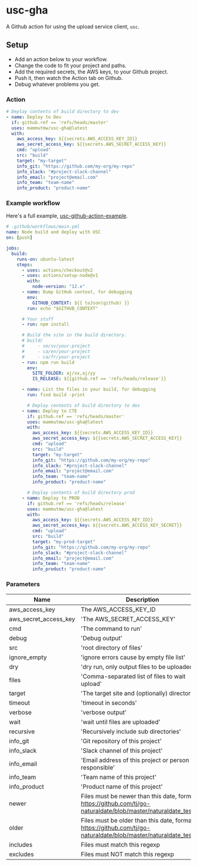 # usc-gha

A Github action for using the upload service client, `usc`.

## Setup

- Add an action below to your workflow.
- Change the code to fit your project and paths.
- Add the required secrets, the AWS keys, to your Github project.
- Push it, then watch the Action tab on Github.
- Debug whatever problems you get.

### Action

```yaml
# Deploy contents of build directory to dev
- name: Deploy to Dev
  if: github.ref == 'refs/heads/master'
  uses: mammutmw/usc-gha@latest
  with:
    aws_access_key: ${{secrets.AWS_ACCESS_KEY_ID}}
    aws_secret_access_key: ${{secrets.AWS_SECRET_ACCESS_KEY}}
    cmd: "upload"
    src: "build"
    target: "my-target"
    info_git: "https://github.com/my-org/my-repo"
    info_slack: "#project-slack-channel"
    info_email: "project@email.com"
    info_team: "team-name"
    info_product: "product-name"
```

### Example workflow

Here's a full example, [usc-github-action-example](https://github.com/ingka-group-digital/usc-github-action-example).

```yaml
# .github/workflows/main.yml
name: Node build and deploy with USC
on: [push]

jobs:
  build:
    runs-on: ubuntu-latest
    steps:
      - uses: actions/checkout@v2
      - uses: actions/setup-node@v1
        with:
          node-version: "12.x"
      - name: Dump GitHub context, for debugging
        env:
          GITHUB_CONTEXT: ${{ toJson(github) }}
        run: echo "$GITHUB_CONTEXT"

      # Your stuff
      - run: npm install

      # Build the site in the build directory.
      # build/
      #     - se/sv/your-project
      #     - ca/en/your-project
      #     - ca/fr/your-project
      - run: npm run build
        env:
          SITE_FOLDER: aj/xx,aj/yy
          IS_RELEASE: ${{github.ref == 'refs/heads/release'}}

      - name: List the files in your build, for debugging
        run: find build -print

        # Deploy contents of build directory to dev
      - name: Deploy to CTE
        if: github.ref == 'refs/heads/master'
        uses: mammutmw/usc-gha@latest
        with:
          aws_access_key: ${{secrets.AWS_ACCESS_KEY_ID}}
          aws_secret_access_key: ${{secrets.AWS_SECRET_ACCESS_KEY}}
          cmd: "upload"
          src: "build"
          target: "my-target"
          info_git: "https://github.com/my-org/my-repo"
          info_slack: "#project-slack-channel"
          info_email: "project@email.com"
          info_team: "team-name"
          info_product: "product-name"

        # Deploy contents of build directory prod
      - name: Deploy to PROD
        if: github.ref == 'refs/heads/release'
        uses: mammutmw/usc-gha@latest
        with:
          aws_access_key: ${{secrets.AWS_ACCESS_KEY_ID}}
          aws_secret_access_key: ${{secrets.AWS_ACCESS_KEY_SECRET}}
          cmd: "upload"
          src: "build"
          target: "my-prod-target"
          info_git: "https://github.com/my-org/my-repo"
          info_slack: "#project-slack-channel"
          info_email: "project@email.com"
          info_team: "team-name"
          info_product: "product-name"
```

### Parameters

| Name                  | Description                                                                                                       | Default  |
| --------------------- | ----------------------------------------------------------------------------------------------------------------- | -------- |
| aws_access_key        | The AWS_ACCESS_KEY_ID                                                                                             | required |
| aws_secret_access_key | 'The AWS_SECRET_ACCESS_KEY'                                                                                       | required |
| cmd                   | 'The command to run'                                                                                              | 'upload' |
| debug                 | 'Debug output'                                                                                                    | false    |
| src                   | 'root directory of files'                                                                                         | required |
| ignore_empty          | 'ignore errors cause by empty file list'                                                                          | false    |
| dry                   | 'dry run, only output files to be uploaded'                                                                       | false    |
| files                 | 'Comma-separated list of files to wait upload'                                                                    | optional |
| target                | 'The target site and (optionally) directory'                                                                      | required |
| timeout               | 'timeout in seconds'                                                                                              | 60       |
| verbose               | 'verbose output'                                                                                                  | true     |
| wait                  | 'wait until files are uploaded'                                                                                   | false    |
| recursive             | 'Recursively include sub directories'                                                                                | false    |
| info_git              | 'Git repository of this project'                                                                                  | optional |
| info_slack            | 'Slack channel of this project'                                                                                   | optional |
| info_email            | 'Email address of this project or person responsible'                                                             | optional |
| info_team             | 'Team name of this project'                                                                                       | optional |
| info_product          | 'Product name of this project'                                                                                    | optional |
| newer                 | Files must be newer than this date, format: https://github.com/tj/go-naturaldate/blob/master/naturaldate_test.go' | optional |
| older                 | Files must be older than this date, format: https://github.com/tj/go-naturaldate/blob/master/naturaldate_test.go' | optional |
| includes              | Files must match this regexp                                                                                      | optional |
| excludes              | Files must NOT match this regexp                                                                                  | optional |
